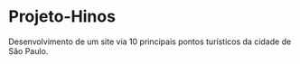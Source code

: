 # Projeto-Hinos
Desenvolvimento de um site via 10 principais pontos turísticos da cidade de São Paulo.
